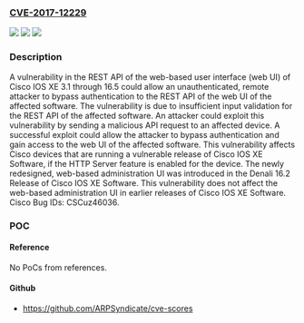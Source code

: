 ### [CVE-2017-12229](https://cve.mitre.org/cgi-bin/cvename.cgi?name=CVE-2017-12229)
![](https://img.shields.io/static/v1?label=Product&message=Cisco%20IOS%20XE&color=blue)
![](https://img.shields.io/static/v1?label=Version&message=Cisco%20IOS%20XE%20&color=brightgreen)
![](https://img.shields.io/static/v1?label=Vulnerability&message=CWE-287&color=brightgreen)

### Description

A vulnerability in the REST API of the web-based user interface (web UI) of Cisco IOS XE 3.1 through 16.5 could allow an unauthenticated, remote attacker to bypass authentication to the REST API of the web UI of the affected software. The vulnerability is due to insufficient input validation for the REST API of the affected software. An attacker could exploit this vulnerability by sending a malicious API request to an affected device. A successful exploit could allow the attacker to bypass authentication and gain access to the web UI of the affected software. This vulnerability affects Cisco devices that are running a vulnerable release of Cisco IOS XE Software, if the HTTP Server feature is enabled for the device. The newly redesigned, web-based administration UI was introduced in the Denali 16.2 Release of Cisco IOS XE Software. This vulnerability does not affect the web-based administration UI in earlier releases of Cisco IOS XE Software. Cisco Bug IDs: CSCuz46036.

### POC

#### Reference
No PoCs from references.

#### Github
- https://github.com/ARPSyndicate/cve-scores

